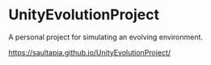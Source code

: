 # UnityEvolutionProject
 
A personal project for simulating an evolving environment.

https://saultapia.github.io/UnityEvolutionProject/
